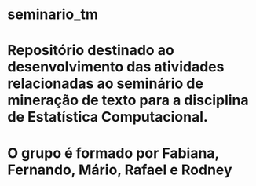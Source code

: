 # seminario_tm

# Repositório destinado ao desenvolvimento das atividades relacionadas ao seminário de mineração de texto para a disciplina de Estatística Computacional.

# O grupo é formado por Fabiana, Fernando, Mário, Rafael e Rodney
